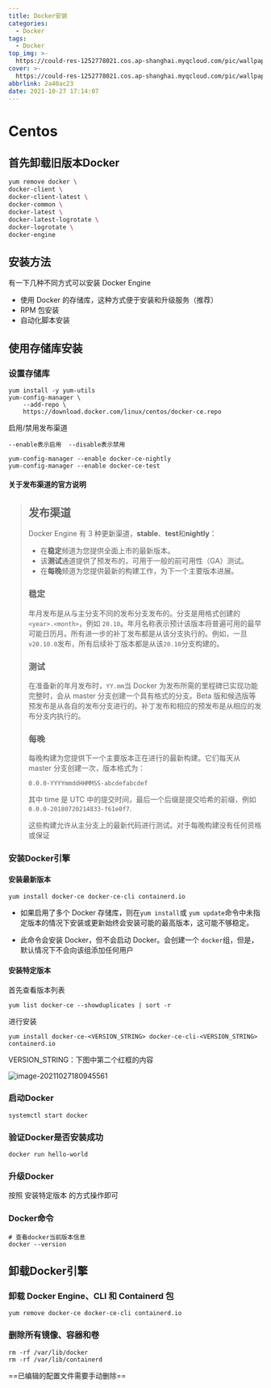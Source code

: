 ```yaml
---
title: Docker安装
categories:
  - Docker
tags:
  - Docker
top_img: >-
  https://could-res-1252778021.cos.ap-shanghai.myqcloud.com/pic/wallpaper/80cb39dbb6fd526601e80c62ad18972bd5073680.jpg
cover: >-
  https://could-res-1252778021.cos.ap-shanghai.myqcloud.com/pic/wallpaper/80cb39dbb6fd526601e80c62ad18972bd5073680.jpg
abbrlink: 2a40ac23
date: 2021-10-27 17:14:07
---
```




# Centos

## 首先卸载旧版本Docker

```bash
yum remove docker \
docker-client \
docker-client-latest \
docker-common \
docker-latest \
docker-latest-logrotate \
docker-logrotate \
docker-engine
```



## 安装方法

有一下几种不同方式可以安装 Docker Engine

- 使用 Docker 的存储库，这种方式便于安装和升级服务（推荐）
- RPM 包安装
- 自动化脚本安装



## 使用存储库安装

### 设置存储库

```
yum install -y yum-utils
yum-config-manager \
    --add-repo \
    https://download.docker.com/linux/centos/docker-ce.repo
```

启用/禁用发布渠道

`--enable表示启用  --disable表示禁用`

```
yum-config-manager --enable docker-ce-nightly
yum-config-manager --enable docker-ce-test
```

#### 关于发布渠道的官方说明

>## 发布渠道
>
>Docker Engine 有 3 种更新渠道，**stable**、**test**和**nightly**：
>
>- 在**稳定**频道为您提供全面上市的最新版本。
>- 该**测试**通道提供了预发布的，可用于一般的前可用性（GA）测试。
>- 在**每晚**频道为您提供最新的构建工作，为下一个主要版本进展。
>
>### 稳定
>
>年月发布是从与主分支不同的发布分支发布的。分支是用格式创建的`<year>.<month>`，例如 `20.10`。年月名称表示预计该版本将普遍可用的最早可能日历月。所有进一步的补丁发布都是从该分支执行的。例如，一旦`v20.10.0`发布，所有后续补丁版本都是从该`20.10`分支构建的。
>
>### 测试
>
>在准备新的年月发布时，`YY.mm`当 Docker 为发布所需的里程碑已实现功能完整时，会从 master 分支创建一个具有格式的分支。Beta 版和候选版等预发布是从各自的发布分支进行的。补丁发布和相应的预发布是从相应的发布分支内执行的。
>
>### 每晚
>
>每晚构建为您提供下一个主要版本正在进行的最新构建。它们每天从 master 分支创建一次，版本格式为：
>
>```
>0.0.0-YYYYmmddHHMMSS-abcdefabcdef
>```
>
>其中 time 是 UTC 中的提交时间，最后一个后缀是提交哈希的前缀，例如`0.0.0-20180720214833-f61e0f7`.
>
>这些构建允许从主分支上的最新代码进行测试。对于每晚构建没有任何资格或保证



### 安装Docker引擎

#### 安装最新版本

```
yum install docker-ce docker-ce-cli containerd.io
```

- 如果启用了多个 Docker 存储库，则在`yum install`或 `yum update`命令中未指定版本的情况下安装或更新始终会安装可能的最高版本，这可能不够稳定。

- 此命令会安装 Docker，但不会启动 Docker。会创建一个 `docker`组，但是，默认情况下不会向该组添加任何用户



#### 安装特定版本

首先查看版本列表

```
yum list docker-ce --showduplicates | sort -r
```

进行安装

```
yum install docker-ce-<VERSION_STRING> docker-ce-cli-<VERSION_STRING> containerd.io
```

VERSION_STRING：下图中第二个红框的内容

![image-20211027180945561](https://could-res-1252778021.file.myqcloud.com/img/image-20211027180945561.png)



### 启动Docker

```
systemctl start docker
```

### 验证Docker是否安装成功

```
docker run hello-world
```



### 升级Docker

按照 安装特定版本 的方式操作即可



### Docker命令

```
# 查看docker当前版本信息
docker --version
```







## 卸载Docker引擎

### 卸载 Docker Engine、CLI 和 Containerd 包

```
yum remove docker-ce docker-ce-cli containerd.io
```

### 删除所有镜像、容器和卷

```
rm -rf /var/lib/docker
rm -rf /var/lib/containerd
```

==已编辑的配置文件需要手动删除==





















